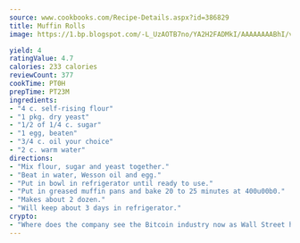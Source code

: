 ```yaml
---
source: www.cookbooks.com/Recipe-Details.aspx?id=386829
title: Muffin Rolls
image: https://1.bp.blogspot.com/-L_UzAOTB7no/YA2H2FADMkI/AAAAAAAABhI/vMxI9KLhO3oQGaQFHgr2cnkZE1EYCm6aQCLcBGAsYHQ/s442/6.png

yield: 4
ratingValue: 4.7
calories: 233 calories
reviewCount: 377
cookTime: PT0H
prepTime: PT23M
ingredients:
- "4 c. self-rising flour"
- "1 pkg. dry yeast"
- "1/2 of 1/4 c. sugar"
- "1 egg, beaten"
- "3/4 c. oil your choice"
- "2 c. warm water"
directions:
- "Mix flour, sugar and yeast together."
- "Beat in water, Wesson oil and egg."
- "Put in bowl in refrigerator until ready to use."
- "Put in greased muffin pans and bake 20 to 25 minutes at 400u00b0."
- "Makes about 2 dozen."
- "Will keep about 3 days in refrigerator."
crypto:
- "Where does the company see the Bitcoin industry now as Wall Street has begun to embrace it and what was the turning point that legitimatized Bitcoin?"
---
```

